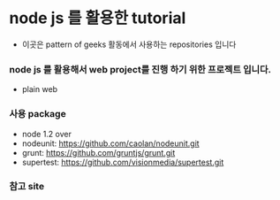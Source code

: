 # node js 를 활용한 tutorial
- 이곳은 pattern of geeks 활동에서 사용하는 repositories 입니다

### node js 를 활용해서 web project를 진행 하기 위한 프로젝트 입니다.
- plain web 


### 사용 package
- node 1.2 over
- nodeunit: https://github.com/caolan/nodeunit.git
- grunt: https://github.com/gruntjs/grunt.git
- supertest: https://github.com/visionmedia/supertest.git


### 참고 site

